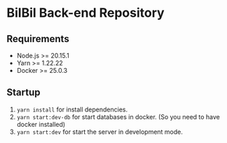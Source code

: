 # BilBil Back-end Repository

## Requirements

* Node.js >= 20.15.1
* Yarn >= 1.22.22
* Docker >= 25.0.3

## Startup

1. `yarn install` for install dependencies.
2. `yarn start:dev-db` for start databases in docker. (So you need to have docker installed)
3. `yarn start:dev` for start the server in development mode.
